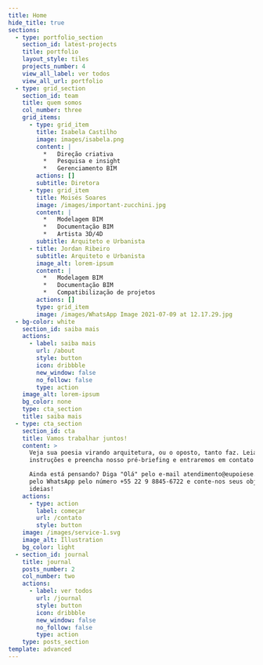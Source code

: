 ```yaml
---
title: Home
hide_title: true
sections:
  - type: portfolio_section
    section_id: latest-projects
    title: portfolio
    layout_style: tiles
    projects_number: 4
    view_all_label: ver todos
    view_all_url: portfolio
  - type: grid_section
    section_id: team
    title: quem somos
    col_number: three
    grid_items:
      - type: grid_item
        title: Isabela Castilho
        image: images/isabela.png
        content: |
          *   Direção criativa
          *   Pesquisa e insight
          *   Gerenciamento BIM
        actions: []
        subtitle: Diretora
      - type: grid_item
        title: Moisés Soares
        image: /images/important-zucchini.jpg
        content: |
          *   Modelagem BIM
          *   Documentação BIM
          *   Artista 3D/4D
        subtitle: Arquiteto e Urbanista
      - title: Jordan Ribeiro
        subtitle: Arquiteto e Urbanista
        image_alt: lorem-ipsum
        content: |
          *   Modelagem BIM
          *   Documentação BIM
          *   Compatibilização de projetos
        actions: []
        type: grid_item
        image: /images/WhatsApp Image 2021-07-09 at 12.17.29.jpg
  - bg-color: white
    section_id: saiba mais
    actions:
      - label: saiba mais
        url: /about
        style: button
        icon: dribbble
        new_window: false
        no_follow: false
        type: action
    image_alt: lorem-ipsum
    bg_color: none
    type: cta_section
    title: saiba mais
  - type: cta_section
    section_id: cta
    title: Vamos trabalhar juntos!
    content: >
      Veja sua poesia virando arquitetura, ou o oposto, tanto faz. Leia as
      instruções e preencha nosso pré-briefing e entraremos em contato com você.

      Ainda está pensando? Diga "Olá" pelo e-mail atendimento@eupoiese.com ou
      pelo WhatsApp pelo número +55 22 9 8845-6722 e conte-nos seus objetivos e
      ideias!
    actions:
      - type: action
        label: começar
        url: /contato
        style: button
    image: /images/service-1.svg
    image_alt: Illustration
    bg_color: light
  - section_id: journal
    title: journal
    posts_number: 2
    col_number: two
    actions:
      - label: ver todos
        url: /journal
        style: button
        icon: dribbble
        new_window: false
        no_follow: false
        type: action
    type: posts_section
template: advanced
---
```

